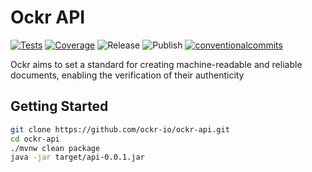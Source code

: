 # Ockr API

<p align="left">
<a href="https://ockr-io.github.io/ockr-api/coverage-report/"><img alt="Tests" src="https://github.com/ockr-io/ockr-api/actions/workflows/tests.yaml/badge.svg?branch=main" /></a>
<a href="https://ockr-io.github.io/ockr-api/coverage-report/"><img alt="Coverage" src="https://ockr-io.github.io/ockr-api/badges/jacoco.svg" /></a>
<img alt="Release" src="https://github.com/ockr-io/ockr-api/actions/workflows/release.yaml/badge.svg?branch=main" />
<img alt="Publish" src="https://github.com/ockr-io/ockr-api/actions/workflows/publish.yaml/badge.svg?branch=main" />
<a href="https://conventionalcommits.org"><img alt="conventionalcommits" src="https://img.shields.io/badge/Conventional%20Commits-1.0.0-%23FE5196?logo=conventionalcommits" /></a>
</p>

Ockr aims to set a standard for creating machine-readable and reliable documents, enabling the verification of their authenticity

## Getting Started

```zsh
git clone https://github.com/ockr-io/ockr-api.git
cd ockr-api
./mvnw clean package
java -jar target/api-0.0.1.jar
```
